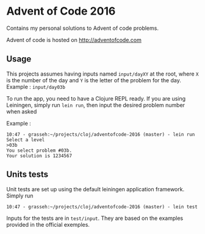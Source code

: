 # Advent of Code 2016

Contains my personal solutions to Advent of code problems.

Advent of code is hosted on http://adventofcode.com

## Usage

This projects assumes having inputs named ```input/dayXY``` at the root, where ```X``` is the number of the day and ```Y``` is the letter of the problem for the day.
Example : ```input/day03b```

To run the app, you need to have a Clojure REPL ready.
If you are using Leiningen, simply run ```lein run```, then input the desired problem number when asked 

Example : 
```
10:47 - grasseh:~/projects/cloj/adventofcode-2016 (master) - lein run
Select a level
>03b
You select problem #03b.
Your solution is 1234567
```

## Units tests

Unit tests are set up using the default leiningen application framework. Simply run

```
10:47 - grasseh:~/projects/cloj/adventofcode-2016 (master) - lein test
```

Inputs for the tests are in ```test/input```. They are based on the examples provided in the official exemples. 
